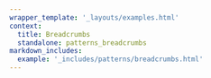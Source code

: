 ```yaml
---
wrapper_template: '_layouts/examples.html'
context:
  title: Breadcrumbs
  standalone: patterns_breadcrumbs
markdown_includes:
  example: '_includes/patterns/breadcrumbs.html'
---
```

